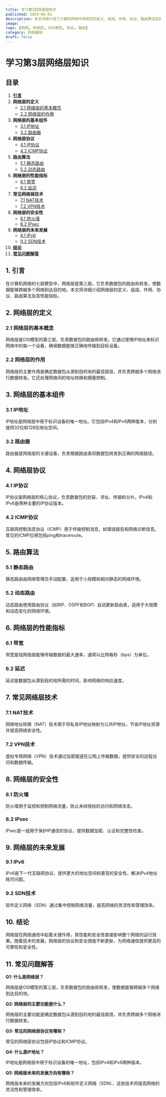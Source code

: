 ```yaml
---
title: 学习第3层网络层知识
published: 2024-08-02
description: 本文详细介绍了计算机网络中网络层的定义、组成、作用、协议、路由算法及其性能指标。
image: ''
tags: [网络, 网络层, OSI模型, 协议, 路由]
category: 网络基础
draft: false
---
```


# 学习第3层网络层知识

## 目录
1. [**引言**](#1-引言)
2. **网络层的定义**
   - [2.1 网络层的基本概念](#21-网络层的基本概念)
   - [2.2 网络层的作用](#22-网络层的作用)
3. **网络层的基本组件**
   - [3.1 IP地址](#31-ip地址)
   - [3.2 路由器](#32-路由器)
4. **网络层协议**
   - [4.1 IP协议](#41-ip协议)
   - [4.2 ICMP协议](#42-icmp协议)
5. **路由算法**
   - [5.1 静态路由](#51-静态路由)
   - [5.2 动态路由](#52-动态路由)
6. **网络层的性能指标**
   - [6.1 带宽](#61-带宽)
   - [6.2 延迟](#62-延迟)
7. **常见网络层技术**
   - [7.1 NAT技术](#71-nat技术)
   - [7.2 VPN技术](#72-vpn技术)
8. **网络层的安全性**
   - [8.1 防火墙](#81-防火墙)
   - [8.2 IPsec](#82-ipsec)
9. **网络层的未来发展**
   - [9.1 IPv6](#91-ipv6)
   - [9.2 SDN技术](#92-sdn技术)
10. [**结论**](#10-结论)
11. [**常见问题解答**](#11-常见问题解答)

## 1. 引言

在计算机网络的七层模型中，网络层是第三层。它负责数据包的路由和转发，使数据能够跨越多个网络到达目的地。本文将详细介绍网络层的定义、组成、作用、协议、路由算法及其性能指标。

## 2. 网络层的定义

### 2.1 网络层的基本概念

网络层是OSI模型的第三层，负责数据包的路由和转发。它通过使用IP地址来标识网络中的每一个设备，确保数据能够正确地传输到目标设备。

### 2.2 网络层的作用

网络层的主要作用是确定数据包从源到目的地的最佳路径，并负责跨越多个网络进行数据转发。它还处理网络间的地址转换和拥塞控制。

## 3. 网络层的基本组件

### 3.1 IP地址

IP地址是网络层中用于标识设备的唯一地址。它包括IPv4和IPv6两种版本，分别提供32位和128位地址空间。

### 3.2 路由器

路由器是网络层的关键设备，负责根据路由表将数据包转发到正确的网络路径。

## 4. 网络层协议

### 4.1 IP协议

IP协议是网络层的核心协议，负责数据包的封装、寻址、传输和分片。IPv4和IPv6是两种主要的IP协议版本。

### 4.2 ICMP协议

互联网控制消息协议（ICMP）用于传输控制消息，如错误报告和网络诊断信息。常见的ICMP应用包括ping和traceroute。

## 5. 路由算法

### 5.1 静态路由

静态路由由网络管理员手动配置，适用于小规模和相对静态的网络环境。

### 5.2 动态路由

动态路由使用路由协议（如RIP、OSPF和BGP）自动更新路由表，适用于大规模和动态变化的网络环境。

## 6. 网络层的性能指标

### 6.1 带宽

带宽是指网络层能够传输数据的最大速率，通常以比特每秒（bps）为单位。

### 6.2 延迟

延迟是数据包从源到目的地所需的时间，影响网络的响应速度。

## 7. 常见网络层技术

### 7.1 NAT技术

网络地址转换（NAT）技术用于将私有IP地址映射为公共IP地址，节省IP地址资源并提高网络安全性。

### 7.2 VPN技术

虚拟专用网络（VPN）技术通过加密隧道在公网上传输数据，提供安全的远程访问和数据传输。

## 8. 网络层的安全性

### 8.1 防火墙

防火墙用于监控和控制网络流量，防止未经授权的访问和网络攻击。

### 8.2 IPsec

IPsec是一组用于保护IP通信的协议，提供数据加密、认证和完整性检查。

## 9. 网络层的未来发展

### 9.1 IPv6

IPv6是下一代互联网协议，提供更大的地址空间和更高的安全性，解决IPv4地址耗尽问题。

### 9.2 SDN技术

软件定义网络（SDN）通过集中控制网络流量，提高网络的灵活性和管理效率。

## 10. 结论

网络层在网络通信中起着关键作用，其性能和安全性直接影响整个网络的运行效果。随着技术的发展，网络层的协议和安全措施不断更新，为网络通信提供更高的可靠性和安全性。

## 11. 常见问题解答

**Q1: 什么是网络层？**

网络层是OSI模型的第三层，负责数据包的路由和转发，使数据能够跨越多个网络到达目的地。

**Q2: 网络层的主要功能是什么？**

网络层的主要功能是确定数据包从源到目的地的最佳路径，并负责跨越多个网络进行数据转发。

**Q3: 常见的网络层协议有哪些？**

常见的网络层协议包括IP协议和ICMP协议。

**Q4: 什么是IP地址？**

IP地址是网络层中用于标识设备的唯一地址，包括IPv4和IPv6两种版本。

**Q5: 网络层未来的发展方向有哪些？**

网络层未来的发展方向包括IPv6和软件定义网络（SDN），这些技术将提高网络的灵活性和管理效率。